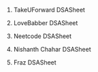 1. TakeUForward DSASheet
  
2. LoveBabber DSASheet
   
3. Neetcode DSASheet
   
4. Nishanth Chahar DSASheet

5. Fraz DSASheet
